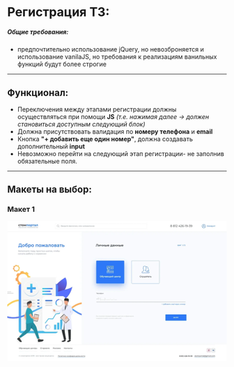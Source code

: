 # Регистрация ТЗ:

##### Общие требования:
- предпочтительно использование jQuery, но невозброняется и использование vanilaJS, но требования к реализациям ванильных функций будут более строгие

------------

## Функционал:

- Переключения между этапами регистрации должны осуществляться при помощи **JS** *(т.е. нажимая далее -> должен становиться доступным следующий блок)*
- Должна присутствовать валидация по **номеру телефона** и **email**
- Кнопка **"+ добавить еще один номер"**, должна создавать дополнительный **input** 
- Невозможно перейти на следующий этап регистрации- не заполнив обязательные поля.


------------

## Макеты на выбор:
### Макет 1
[![Вход:](https://github.com/overvoidjs/Portal-frontend/blob/master/img/Registration/01.jpg "Вход:")](https://github.com/overvoidjs/Portal-frontend/blob/master/img/Registration/01.jpg "Вход:")
